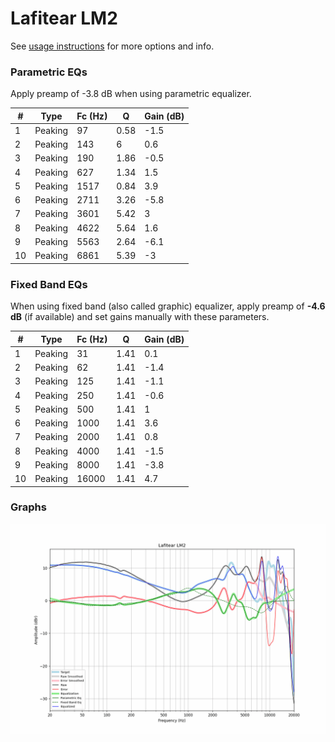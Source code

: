 # Lafitear LM2
See [usage instructions](https://github.com/jaakkopasanen/AutoEq#usage) for more options and info.

### Parametric EQs
Apply preamp of -3.8 dB when using parametric equalizer.

|   # | Type    |   Fc (Hz) |    Q |   Gain (dB) |
|-----|---------|-----------|------|-------------|
|   1 | Peaking |        97 | 0.58 |        -1.5 |
|   2 | Peaking |       143 | 6    |         0.6 |
|   3 | Peaking |       190 | 1.86 |        -0.5 |
|   4 | Peaking |       627 | 1.34 |         1.5 |
|   5 | Peaking |      1517 | 0.84 |         3.9 |
|   6 | Peaking |      2711 | 3.26 |        -5.8 |
|   7 | Peaking |      3601 | 5.42 |         3   |
|   8 | Peaking |      4622 | 5.64 |         1.6 |
|   9 | Peaking |      5563 | 2.64 |        -6.1 |
|  10 | Peaking |      6861 | 5.39 |        -3   |

### Fixed Band EQs
When using fixed band (also called graphic) equalizer, apply preamp of **-4.6 dB** (if available) and set gains manually with these parameters.

|   # | Type    |   Fc (Hz) |    Q |   Gain (dB) |
|-----|---------|-----------|------|-------------|
|   1 | Peaking |        31 | 1.41 |         0.1 |
|   2 | Peaking |        62 | 1.41 |        -1.4 |
|   3 | Peaking |       125 | 1.41 |        -1.1 |
|   4 | Peaking |       250 | 1.41 |        -0.6 |
|   5 | Peaking |       500 | 1.41 |         1   |
|   6 | Peaking |      1000 | 1.41 |         3.6 |
|   7 | Peaking |      2000 | 1.41 |         0.8 |
|   8 | Peaking |      4000 | 1.41 |        -1.5 |
|   9 | Peaking |      8000 | 1.41 |        -3.8 |
|  10 | Peaking |     16000 | 1.41 |         4.7 |

### Graphs
![](./Lafitear%20LM2.png)
